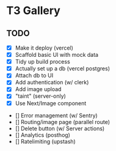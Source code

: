 # T3 Gallery

## TODO

- [x] Make it deploy (vercel)
- [x] Scaffold basic UI with mock data
- [x] Tidy up build process
- [x] Actually set up a db (vercel postgres)
- [x] Attach db to UI
- [x] Add authentication (w/ clerk)
- [x] Add image upload
- [x] "taint" (server-only)
- [x] Use Next/Image component
- [] Error management (w/ Sentry)
- [] Routing/image page (parallel route)
- [] Delete button (w/ Server actions)
- [] Analytics (posthog)
- [] Ratelimiting (upstash)

